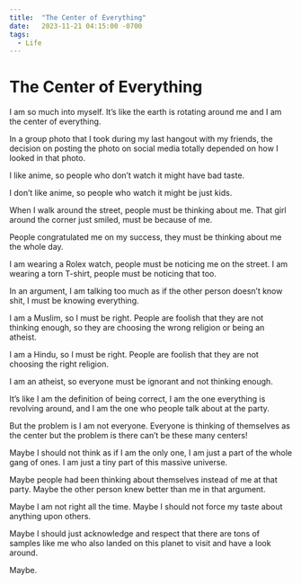 ```yaml
---
title:  "The Center of Everything"
date:   2023-11-21 04:15:00 -0700
tags:
  - Life
---
```




# The Center of Everything

I am so much into myself. It’s like the earth is rotating around me and I am the center of everything.

In a group photo that I took during my last hangout with my friends, the decision on posting the photo on social media totally depended on how I looked in that photo.

I like anime, so people who don’t watch it might have bad taste.

I don’t like anime, so people who watch it might be just kids.

When I walk around the street, people must be thinking about me. That girl around the corner just smiled, must be because of me.

People congratulated me on my success, they must be thinking about me the whole day.

I am wearing a Rolex watch, people must be noticing me on the street. I am wearing a torn T-shirt, people must be noticing that too.

In an argument, I am talking too much as if the other person doesn’t know shit, I must be knowing everything.

I am a Muslim, so I must be right. People are foolish that they are not thinking enough, so they are choosing the wrong religion or being an atheist.

I am a Hindu, so I must be right. People are foolish that they are not choosing the right religion.

I am an atheist, so everyone must be ignorant and not thinking enough.

It’s like I am the definition of being correct, I am the one everything is revolving around, and I am the one who people talk about at the party.

But the problem is I am not everyone. Everyone is thinking of themselves as the center but the problem is there can’t be these many centers!

Maybe I should not think as if I am the only one, I am just a part of the whole gang of ones. I am just a tiny part of this massive universe.

Maybe people had been thinking about themselves instead of me at that party. Maybe the other person knew better than me in that argument.

Maybe I am not right all the time. Maybe I should not force my taste about anything upon others.

Maybe I should just acknowledge and respect that there are tons of samples like me who also landed on this planet to visit and have a look around.

Maybe.
